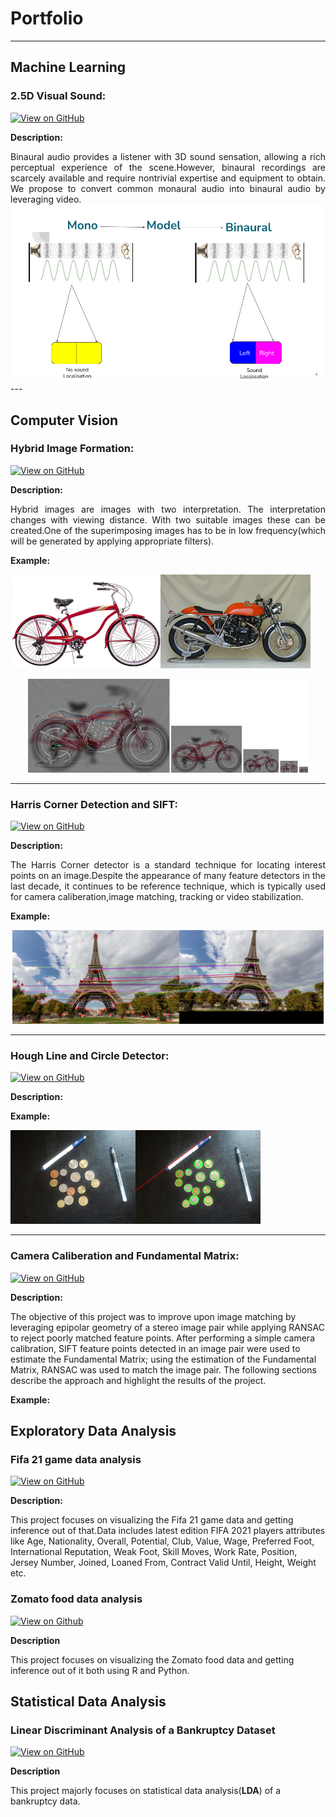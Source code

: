 # Portfolio

---

## Machine Learning

### 2.5D Visual Sound:
[![View on GitHub](https://img.shields.io/badge/GitHub-View_on_GitHub-blue?logo=GitHub)](https://github.com/dasdristanta13/2.5D-Visual-Sound)


**Description:** 
<div style="text-align: justify">Binaural audio provides a listener with 3D sound sensation, allowing a rich perceptual experience of the scene.However, binaural recordings are scarcely available and require nontrivial expertise and equipment to obtain. We propose to convert common monaural audio into binaural audio by leveraging video.</div>

<center><img src="images/ML_Project_report.png?raw=true"/></center>
---

## Computer Vision

### Hybrid Image Formation:
[![View on GitHub](https://img.shields.io/badge/GitHub-View_on_GitHub-blue?logo=GitHub)](https://github.com/dasdristanta13/Computer_Vision/tree/main/Hybrid%20Image%20Formation)

**Description:** 
<div style="text-align: justify">Hybrid images are images with two interpretation. The interpretation changes with viewing distance. With two suitable images these can be created.One of the superimposing images has to be in low frequency(which will be generated by applying appropriate filters).</div>

**Example:**

<img src="images/bicycle.bmp?raw=true" width="240" height="150"/><img src="images/motorcycle.bmp?raw=true" width="240" height="150"/>

<center><img src="images/hybrid_image_scales3.jpg?raw=true" height="150"/></center>

---
### Harris Corner Detection and SIFT:
[![View on GitHub](https://img.shields.io/badge/GitHub-View_on_GitHub-blue?logo=GitHub)](https://github.com/dasdristanta13/Computer_Vision/tree/main/Harris_Corner_Detection_And_SIFT)

**Description:** 
<div style="text-align: justify">The Harris Corner detector is a standard technique for locating interest points on an image.Despite the appearance of many feature detectors in the last decade, it continues to be reference technique, which is typically used for camera caliberation,image matching, tracking or video stabilization.</div>

**Example:**

<center><img src="images/matched_home.png?raw=true" height="150"/></center>

---
### Hough Line and Circle Detector:
[![View on GitHub](https://img.shields.io/badge/GitHub-View_on_GitHub-blue?logo=GitHub)](https://github.com/dasdristanta13/Computer_Vision/tree/main/Hough_Line_And_Circle_Detector)

**Description:**

**Example:**

<img src="images/input1.png?raw=true" height="150"/><img src="images/finalLinesAndCircles.png?raw=true" height="150"/>

---
### Camera Caliberation and Fundamental Matrix:
[![View on GitHub](https://img.shields.io/badge/GitHub-View_on_GitHub-blue?logo=GitHub)](https://github.com/dasdristanta13/Computer_Vision/tree/main/Camera_Caliberation_and_Fundamental_Matrix)

**Description:**

The objective of this project was to improve upon image matching by leveraging epipolar geometry of a stereo image pair while applying RANSAC to reject poorly matched feature points. After performing a simple camera calibration, SIFT feature points detected in an image pair were used to estimate the Fundamental Matrix; using the estimation of the Fundamental Matrix, RANSAC was used to match the image pair. The following sections describe the approach and highlight the results of the project.

**Example:**


## Exploratory Data Analysis

### Fifa 21 game data analysis
[![View on GitHub](https://img.shields.io/badge/GitHub-View_on_GitHub-blue?logo=GitHub)](https://github.com/dasdristanta13/Fifa21EDA)

**Description:**

This project focuses on visualizing the Fifa 21 game data and getting inference out of that.Data includes latest edition FIFA 2021 players attributes like Age, Nationality, Overall, Potential, Club, Value, Wage, Preferred Foot, International Reputation, Weak Foot, Skill Moves, Work Rate, Position, Jersey Number, Joined, Loaned From, Contract Valid Until, Height, Weight etc.

### Zomato food data analysis
[![View on Github](https://img.shields.io/badge/GitHub-View_on_GitHub-blue?logo=GitHub)](https://github.com/dasdristanta13/Zomato_Food_EDA)

**Description**

This project focuses on visualizing the Zomato food data and getting inference out of it both using R and Python.

## Statistical Data Analysis

### Linear Discriminant Analysis of a Bankruptcy Dataset
[![View on GitHub](https://img.shields.io/badge/GitHub-View_on_GitHub-blue?logo=GitHub)](https://github.com/dasdristanta13/Bankruptcy_LDA)

**Description**

This project majorly focuses on statistical data analysis(**LDA**) of a bankruptcy data.
